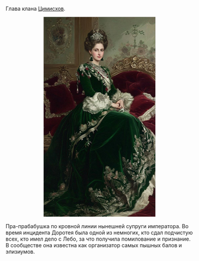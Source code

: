 Глава клана [Цимисхов](</Клан/Цимисхи.md>).

<p align="center"><img src='/Портрет/Доротея.jpg' width="300"></p>

Пра-прабабушка по кровной линии нынешней супруги императора. Во время инцидента Доротея была одной из немногих, кто сдал подчистую всех, кто имел дело с Лебо, за что получила помилование и признание. В сообществе она известна как организатор самых пышных балов и элизиумов.